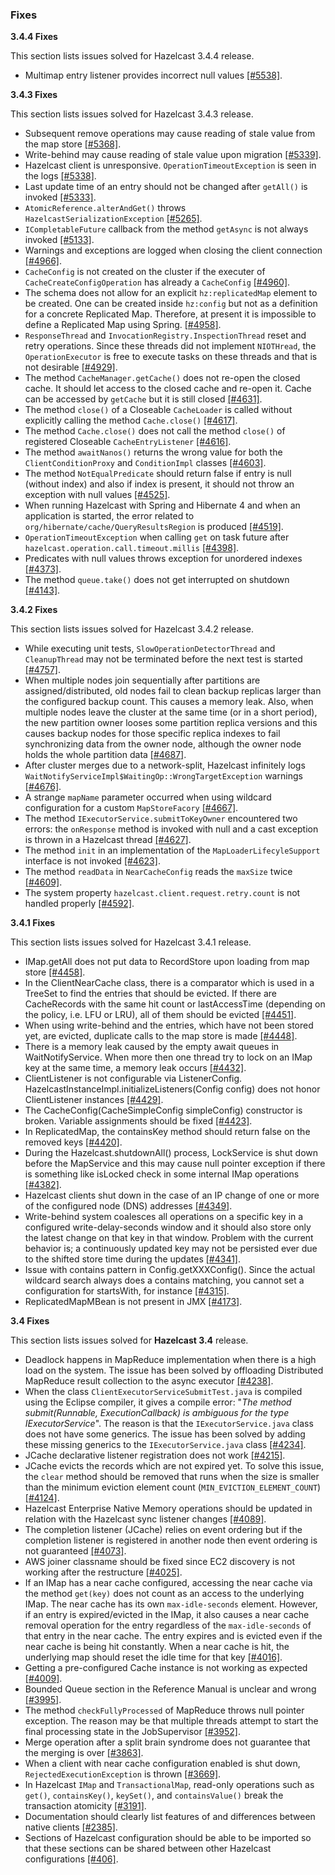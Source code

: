 
### Fixes

**3.4.4 Fixes**

This section lists issues solved for Hazelcast 3.4.4 release.

- Multimap entry listener provides incorrect null values [[#5538]](https://github.com/hazelcast/hazelcast/issues/5538).



**3.4.3 Fixes**

This section lists issues solved for Hazelcast 3.4.3 release.

- Subsequent remove operations may cause reading of stale value from the map store [[#5368]](https://github.com/hazelcast/hazelcast/issues/5368).
- Write-behind may cause reading of stale value upon migration [[#5339]](https://github.com/hazelcast/hazelcast/issues/5339).
- Hazelcast client is unresponsive. `OperationTimeoutException` is seen in the logs [[#5338]](https://github.com/hazelcast/hazelcast/issues/5338).
- Last update time of an entry should not be changed after `getAll()` is invoked [[#5333]](https://github.com/hazelcast/hazelcast/issues/5333).
- `AtomicReference.alterAndGet()` throws `HazelcastSerializationException` [[#5265]](https://github.com/hazelcast/hazelcast/issues/5265).
- `ICompletableFuture` callback from the method `getAsync` is not always invoked [[#5133]](https://github.com/hazelcast/hazelcast/issues/5133).
- Warnings and exceptions are logged when closing the client connection [[#4966]](https://github.com/hazelcast/hazelcast/issues/4966).
- `CacheConfig` is not created on the cluster if the executer of `CacheCreateConfigOperation` has already a `CacheConfig` [[#4960]](https://github.com/hazelcast/hazelcast/issues/4960).
- The schema does not allow for an explicit `hz:replicatedMap` element to be created. One can be created inside `hz:config` but not as a definition for a concrete Replicated Map. Therefore, at present it is impossible to define a Replicated Map using Spring. [[#4958]](https://github.com/hazelcast/hazelcast/issues/4958).
- `ResponseThread` and `InvocationRegistry.InspectionThread` reset and retry operations. Since these threads did not implement `NIOTHread`, the `OperationExecutor` is free to execute tasks on these threads and that is not  desirable [[#4929]](https://github.com/hazelcast/hazelcast/issues/4929).
- The method `CacheManager.getCache()` does not re-open the closed cache. It should let access to the closed cache and re-open it. Cache can be accessed by `getCache` but it is still closed [[#4631]](https://github.com/hazelcast/hazelcast/issues/4631).
- The method `close()` of a Closeable `CacheLoader` is called without explicitly calling the method `Cache.close()` [[#4617]](https://github.com/hazelcast/hazelcast/issues/4617).
- The method `Cache.close()` does not call the method `close()` of registered Closeable `CacheEntryListener` [[#4616]](https://github.com/hazelcast/hazelcast/issues/4616).
- The method `awaitNanos()` returns the wrong value for both the `ClientConditionProxy` and `ConditionImpl` classes [[#4603]](https://github.com/hazelcast/hazelcast/issues/4603).
- The method `NotEqualPredicate` should return false if entry is null (without index) and also if index is present, it should not throw an exception with null values [[#4525]](https://github.com/hazelcast/hazelcast/issues/4525).
- When running Hazelcast with Spring and Hibernate 4 and when an application is started, the error related to `org/hibernate/cache/QueryResultsRegion` is produced [[#4519]](https://github.com/hazelcast/hazelcast/issues/4519).
- `OperationTimeoutException` when calling `get` on task future after `hazelcast.operation.call.timeout.millis` [[#4398]](https://github.com/hazelcast/hazelcast/issues/4398).
- Predicates with null values throws exception for unordered indexes [[#4373]](https://github.com/hazelcast/hazelcast/issues/4373).
- The method `queue.take()` does not get interrupted on shutdown [[#4143]](https://github.com/hazelcast/hazelcast/issues/4143).



**3.4.2 Fixes**

This section lists issues solved for Hazelcast 3.4.2 release.

- While executing unit tests, `SlowOperationDetectorThread` and `CleanupThread` may not be terminated before the next test is started [[#4757]](https://github.com/hazelcast/hazelcast/issues/4757).
- When multiple nodes join sequentially after partitions are assigned/distributed, old nodes fail to clean backup replicas larger than the configured backup count. This causes a memory leak. Also, when multiple nodes leave the cluster at the same time (or in a short period), the new partition owner looses some partition replica versions and this causes backup nodes for those specific replica indexes to fail synchronizing data from the owner node, although the owner node holds the whole partition data [[#4687]](https://github.com/hazelcast/hazelcast/issues/4687).
- After cluster merges due to a network-split, Hazelcast infinitely logs `WaitNotifyServiceImpl$WaitingOp::WrongTargetException` warnings [[#4676]](https://github.com/hazelcast/hazelcast/issues/4676).
- A strange `mapName` parameter occurred when using wildcard configuration for a custom `MapStoreFacory` [[#4667]](https://github.com/hazelcast/hazelcast/issues/4667).
- The method `IExecutorService.submitToKeyOwner` encountered two errors: the `onResponse` method is invoked with null and a cast exception is thrown in a Hazelcast thread [[#4627]](https://github.com/hazelcast/hazelcast/issues/4627).
- The method `init` in an implementation of the `MapLoaderLifecyleSupport` interface is not invoked [[#4623]](https://github.com/hazelcast/hazelcast/issues/4623).
- The method `readData` in `NearCacheConfig` reads the `maxSize` twice [[#4609]](https://github.com/hazelcast/hazelcast/issues/4609).
- The system property `hazelcast.client.request.retry.count` is not handled properly [[#4592]](https://github.com/hazelcast/hazelcast/issues/4592).


**3.4.1 Fixes**

This section lists issues solved for Hazelcast 3.4.1 release.

- IMap.getAll does not put data to RecordStore upon loading from map store [[#4458]](https://github.com/hazelcast/hazelcast/issues/4458).
- In the ClientNearCache class, there is a comparator which is used in a TreeSet to find the entries that should be evicted. If there are CacheRecords with the same hit count or lastAccessTime (depending on the policy, i.e. LFU or LRU), all of them should be evicted [[#4451]](https://github.com/hazelcast/hazelcast/issues/4451).
- When using write-behind and the entries, which have not been stored yet, are evicted, duplicate calls to the map store is made [[#4448]](https://github.com/hazelcast/hazelcast/issues/4448).
- There is a memory leak caused by the empty await queues in WaitNotifyService. When more then one thread try to lock on an IMap key at the same time, a memory leak occurs [[#4432]](https://github.com/hazelcast/hazelcast/issues/4432).
- ClientListener is not configurable via ListenerConfig. HazelcastInstanceImpl.initializeListeners(Config config) does not honor ClientListener instances [[#4429]](https://github.com/hazelcast/hazelcast/issues/4429).
- The CacheConfig(CacheSimpleConfig simpleConfig) constructor is broken. Variable assignments should be fixed [[#4423]](https://github.com/hazelcast/hazelcast/issues/4423).
- In ReplicatedMap, the containsKey method should return false on the removed keys [[#4420]](https://github.com/hazelcast/hazelcast/issues/4420).
- During the Hazelcast.shutdownAll() process, LockService is shut down before the MapService and this may cause null pointer exception if there is something like isLocked check in some internal IMap operations [[#4382]](https://github.com/hazelcast/hazelcast/issues/4382).
- Hazelcast clients shut down in the case of an IP change of one or more of the configured node (DNS) addresses [[#4349]](https://github.com/hazelcast/hazelcast/issues/4349).
- Write-behind system coalesces all operations on a specific key in a configured write-delay-seconds window and it should also store only the latest change on that key in that window. Problem with the current behavior is; a continuously updated key may not be persisted ever due to the shifted store time during the updates [[#4341]](https://github.com/hazelcast/hazelcast/issues/4341).
- Issue with contains pattern in Config.getXXXConfig(). Since the actual wildcard search always does a contains matching, you cannot set a configuration for startsWith, for instance [[#4315]](https://github.com/hazelcast/hazelcast/issues/4315).
- ReplicatedMapMBean is not present in JMX [[#4173]](https://github.com/hazelcast/hazelcast/issues/4173).

**3.4 Fixes**

This section lists issues solved for **Hazelcast 3.4** release.

- Deadlock happens in MapReduce implementation when there is a high load on the system. The issue has been solved by offloading Distributed MapReduce result collection to the async executor [[#4238]](https://github.com/hazelcast/hazelcast/issues/4238).
- When the class `ClientExecutorServiceSubmitTest.java` is compiled using the Eclipse compiler, it gives a compile error: "*The method submit(Runnable, ExecutionCallback) is ambiguous for the type IExecutorService*". The reason is that the `IExecutorService.java` class does not have some generics. The issue has been solved by adding these missing generics to the `IExecutorService.java` class [[#4234]](https://github.com/hazelcast/hazelcast/issues/4234).
- JCache declarative listener registration does not work [[#4215]](https://github.com/hazelcast/hazelcast/issues/4215).
- JCache evicts the records which are not expired yet. To solve this issue, the `clear` method should be removed that runs when the size is smaller than the minimum eviction element count (`MIN_EVICTION_ELEMENT_COUNT`) [[#4124]](https://github.com/hazelcast/hazelcast/issues/4124).
- Hazelcast Enterprise Native Memory operations should be updated in relation with the Hazelcast sync listener changes [[#4089]](https://github.com/hazelcast/hazelcast/issues/4089).
- The completion listener (JCache) relies on event ordering but if the completion listener is registered in another node then event ordering is not guaranteed [[#4073]](https://github.com/hazelcast/hazelcast/issues/4073).
- AWS joiner classname should be fixed since EC2 discovery is not working after the restructure [[#4025]](https://github.com/hazelcast/hazelcast/issues/4025).
- If an IMap has a near cache configured, accessing the near cache via the method `get(key)` does not count as an access to the underlying IMap. The near cache has its own `max-idle-seconds` element. However, if an entry is expired/evicted in the IMap, it also causes a near cache removal operation for the entry regardless of the `max-idle-seconds` of that entry in the near cache. The entry expires and is evicted even if the near cache is being hit constantly. When a near cache is hit, the underlying map should reset the idle time for that key [[#4016]](https://github.com/hazelcast/hazelcast/issues/4016).
- Getting a pre-configured Cache instance is not working as expected [[#4009]](https://github.com/hazelcast/hazelcast/issues/4009).
- Bounded Queue section in the Reference Manual is unclear and wrong [[#3995]](https://github.com/hazelcast/hazelcast/issues/3995).
- The method `checkFullyProcessed` of MapReduce throws null pointer exception. The reason may be that multiple threads attempt to start the final processing state in the JobSupervisor [[#3952]](https://github.com/hazelcast/hazelcast/issues/3952).
- Merge operation after a split brain syndrome does not guarantee that the merging is over [[#3863]](https://github.com/hazelcast/hazelcast/issues/3863).
- When a client with near cache configuration enabled is shut down, `RejectedExecutionException` is thrown [[#3669]](https://github.com/hazelcast/hazelcast/issues/3669).
- In Hazelcast `IMap` and `TransactionalMap`, read-only operations such as `get()`, `containsKey()`, `keySet()`, and `containsValue()` break the transaction atomicity [[#3191]](https://github.com/hazelcast/hazelcast/issues/3191).
- Documentation should clearly list features of and differences between native clients [[#2385]](https://github.com/hazelcast/hazelcast/issues/2385).
- Sections of Hazelcast configuration should be able to be imported so that these sections can be shared between other Hazelcast configurations [[#406]](https://github.com/hazelcast/hazelcast/issues/406).